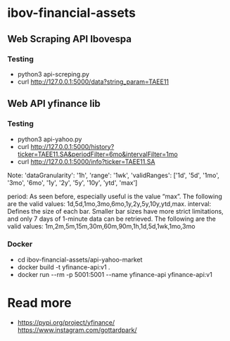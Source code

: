 # ibov-financial-assets

## Web Scraping API Ibovespa

### Testing
- python3 api-screping.py
- curl http://127.0.0.1:5000/data?string_param=TAEE11


## Web API yfinance lib

### Testing
- python3 api-yahoo.py
- curl http://127.0.0.1:5000/history?ticker=TAEE11.SA&periodFilter=6mo&intervalFilter=1mo
- curl http://127.0.0.1:5000/info?ticker=TAEE11.SA

Note: 'dataGranularity': '1h', 'range': '1wk', 'validRanges': ['1d', '5d', '1mo', '3mo', '6mo', '1y', '2y', '5y', '10y', 'ytd', 'max']

period: As seen before, especially useful is the value “max”. The following are the valid values: 1d,5d,1mo,3mo,6mo,1y,2y,5y,10y,ytd,max.
interval: Defines the size of each bar. Smaller bar sizes have more strict limitations, and only 7 days of 1-minute data can be retrieved. The following are the valid values: 1m,2m,5m,15m,30m,60m,90m,1h,1d,5d,1wk,1mo,3mo

### Docker
 - cd ibov-financial-assets/api-yahoo-market
 - docker build -t yfinance-api:v1 .
 - docker run --rm -p 5001:5001 --name yfinance-api yfinance-api:v1


# Read more
 - https://pypi.org/project/yfinance/
 https://www.instagram.com/gottardpark/